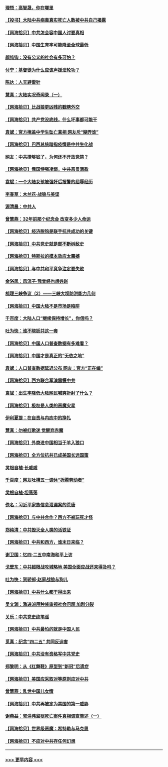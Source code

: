 #### [理悟：高智晟，你在哪里](../pages/nsc993/n12953115.md?t=05161702) 
#### [【投书】大陆中共病毒真实死亡人数被中共自己揭露](../pages/nsc993/n12953050.md?t=05161702) 
#### [【网海拾贝】中共怎会容中国人讨要真相](../pages/nsc993/n12952161.md?t=05161702) 
#### [【网海拾贝】中国生育率可能降至全球最低](../pages/nsc993/n12948793.md?t=05161702) 
#### [颜纯钩：没有公义的社会有多可怕？](../pages/nsc993/n12947626.md?t=05161702) 
#### [付宁：基督徒为什么应该声援法轮功？](../pages/nsc993/n12947233.md?t=05161702) 
#### [陈达：人无避雷针](../pages/nsc993/n12947098.md?t=05161702) 
#### [慧真：大陆实况奇闻录（一）](../pages/nsc993/n12945811.md?t=05161702) 
#### [【网海拾贝】比战狼更凶残的戳瞎外交](../pages/nsc993/n12945717.md?t=05161702) 
#### [【网海拾贝】共产党没底线，什么坏事都可能干](../pages/nsc993/n12942090.md?t=05161702) 
#### [袁斌：官方掩盖中学生坠亡真相 网友斥“糊弄谁”](../pages/nsc993/n12942029.md?t=05161702) 
#### [【网海拾贝】巴西总统暗指疫情是中共生化战](../pages/nsc993/n12938999.md?t=05161702) 
#### [网友：中共捞够钱了，为何还不开放党禁？](../pages/nsc993/n12938952.md?t=05161702) 
#### [【网海拾贝】俄国恃强凌弱，中共恶贯满盈](../pages/nsc993/n12936626.md?t=05161702) 
#### [袁斌：一个大陆女孩被强奸后报警的屈辱经历](../pages/nsc993/n12936547.md?t=05161702) 
#### [李春草：木兰花·战狼与美谍](../pages/nsc993/n12935995.md?t=05161702) 
#### [源清晨：中共人](../pages/nsc993/n12935589.md?t=05161702) 
#### [曾慧燕：32年前那个纪念会 改变多少人命运](../pages/nsc993/n12934233.md?t=05161702) 
#### [【网海拾贝】经济脱钩是联手抗共成功的关键](../pages/nsc993/n12934176.md?t=05161702) 
#### [【网海拾贝】中共党史就是部不断树敌史](../pages/nsc993/n12932844.md?t=05161702) 
#### [【网海拾贝】特斯拉的模本效应太震撼](../pages/nsc993/n12925626.md?t=05161702) 
#### [【网海拾贝】与中共和平竞争注定要失败](../pages/nsc993/n12923326.md?t=05161702) 
#### [金浴凤：风流子‧我曾经也想姓赵](../pages/nsc993/n12920911.md?t=05161702) 
#### [梳理三峡争议（2）——三峡大坝防洪能力几何](../pages/nsc993/n12920173.md?t=05161702) 
#### [【网海拾贝】中国大陆不是市场是陷阱](../pages/nsc993/n12920143.md?t=05161702) 
#### [千百度：大陆人口“继续保持增长”，你信吗？](../pages/nsc993/n12918946.md?t=05161702) 
#### [吐为快：谁不晓妖共这一套](../pages/nsc993/n12918941.md?t=05161702) 
#### [【网海拾贝】中国人口普查数据有多难看？](../pages/nsc993/n12917822.md?t=05161702) 
#### [【网海拾贝】中国才是真正的“无依之地”](../pages/nsc993/n12915845.md?t=05161702) 
#### [袁斌：人口普查数据延迟公布 网友：官方“正在编”](../pages/nsc993/n12915748.md?t=05161702) 
#### [【网海拾贝】西方联合军演震慑中共](../pages/nsc993/n12913466.md?t=05161702) 
#### [袁斌：出生率降低大陆网民喊爽折射了什么？](../pages/nsc993/n12913365.md?t=05161702) 
#### [【网海拾贝】极权是人类的恶魔灾星](../pages/nsc993/n12910697.md?t=05161702) 
#### [伊利夏提：在自责与内疚中的挣扎](../pages/nsc993/n12910493.md?t=05161702) 
#### [慧真：勿被红歌迷 觉醒弃赤魔](../pages/nsc993/n12910485.md?t=05161702) 
#### [【网海拾贝】外商进中国相当于羊入狼口](../pages/nsc993/n12908274.md?t=05161702) 
#### [【网海拾贝】全方位抗共已成美国长远国策](../pages/nsc993/n12906878.md?t=05161702) 
#### [灵根自植‧长戚戚](../pages/nsc993/n12905585.md?t=05161702) 
#### [千百度：网友吐槽五一调休“折腾劳动者”](../pages/nsc993/n12905934.md?t=05161702) 
#### [灵根自植‧坦荡荡](../pages/nsc993/n12905562.md?t=05161702) 
#### [佚名：习近平家族信息泄漏案的荒唐](../pages/nsc993/n12904705.md?t=05161702) 
#### [【网海拾贝】与中共合作？西方不被玩死才怪](../pages/nsc993/n12903873.md?t=05161702) 
#### [郑纯清：中共毁灭全人类的活铁证](../pages/nsc993/n12903785.md?t=05161702) 
#### [【网海拾贝】中共和西方，谁末日来临？](../pages/nsc993/n12903482.md?t=05161702) 
#### [谢卫国：忆四‧二五中南海和平上访](../pages/nsc993/n12902192.md?t=05161702) 
#### [戈壁东：中共超限战攻城略地 美国全面应战还来得及吗？](../pages/nsc993/n12902297.md?t=05161702) 
#### [吐为快：贺骄郎‧赵家战狼与狗儿](../pages/nsc993/n12902280.md?t=05161702) 
#### [【网海拾贝】中共什么都干得出来](../pages/nsc993/n12897500.md?t=05161702) 
#### [吴文渊：激进派用种族审视社会问题 加剧分裂](../pages/nsc993/n12893881.md?t=05161702) 
#### [关乐：中共党史绝笔谣](../pages/nsc993/n12897270.md?t=05161702) 
#### [【网海拾贝】中共最怕的就是中国人民](../pages/nsc993/n12894705.md?t=05161702) 
#### [觅真：纪念“四二五” 共同反迫害](../pages/nsc993/n12894553.md?t=05161702) 
#### [【网海拾贝】中共没有资格写中共党史](../pages/nsc993/n12892231.md?t=05161702) 
#### [郑黎明：从《红舞鞋》原型到“新冠”后遗症](../pages/nsc993/n12890469.md?t=05161702) 
#### [【网海拾贝】美国应采取对等原则应对中共](../pages/nsc993/n12889176.md?t=05161702) 
#### [曾慧燕：乱世中国儿女情](../pages/nsc993/n12887931.md?t=05161702) 
#### [【网海拾贝】中共再被定为美国的第一威胁](../pages/nsc993/n12887580.md?t=05161702) 
#### [谢燕益：郭洪伟监狱死亡案件真相调查简述（一）](../pages/nsc993/n12885648.md?t=05161702) 
#### [【网海拾贝】世界级恶魔：希特勒与马克思](../pages/nsc993/n12884062.md?t=05161702) 
#### [【网海拾贝】不应对中共存任何幻想](../pages/nsc993/n12881460.md?t=05161702) 

----
#### [ >>> 更早内容 <<< ](../indexes/nsc993-earlier.md)
